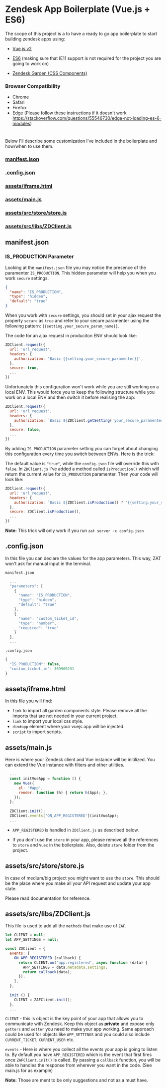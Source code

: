 # Zendesk App Boilerplate (Vue.js + ES6)
The scope of this project is a to have a ready to go app boilerplate to start building zendesk apps using:


* [Vue.js v2](https://vuejs.org/v2/guide/)

* [ES6](https://www.w3schools.com/js/js_es6.asp) (making sure that IE11 support is not required for the project you are going to work on)

* [Zendesk Garden (CSS Components)](https://zendeskgarden.github.io/css-components/)

### Browser Compatibility
* Chrome
* Safari
* Firefox
* Edge (Please follow these instructions if it doesn't work https://stackoverflow.com/questions/55546730/edge-not-loading-es-6-modules)

#
Below I'll describe some customization I've included in the boilerplate and how/when to use them.

### [manifest.json](#manifestjson-1)
### [.config.json](#.configjson-1)
### [assets/iframe.html](#assetsiframehtml-1)
### [assets/main.js](#assetsmainjs-1)
### [assets/src/store/store.js](#assetssrcstorestorejs-1)
### [assets/src/libs/ZDClient.js](#assetssrclibsZDClientjs-1)


## **manifest.json**

### IS_PRODUCTION Parameter

Looking at the `manifest.json` file you may notice the presence of the paramenter
`IS_PRODUCTION`. This hidden parameter will help you when you work `secure` settings.

```json
{
  "name": "IS_PRODUCTION",
  "type": "hidden",
  "default": "true"
}

```

When you work with `secure` settings, you should set in your ajax request the
property `secure` as `true` and refer to your secure paramenter using the following pattern:
`{{setting.your_secure_param_name}}`.

The code for an ajax request in produciton
ENV should look like:

```javascript
ZDClient.request({
  url: 'url_request',
  headers: {
    authorization: 'Basic {{setting.your_secure_paramenter}}',
  },
  secure: true,
  ...
})
```

Unfortunately this configuration won't work
while you are still working on a local ENV. This would force you to
keep the following structure while you work on a local ENV and then switch it
before realising the app:

```javascript
ZDClient.request({
  url: 'url_request',
  headers: {
    authorization: `Basic ${ZDClient.getSetting('your_secure_paramenter')}`,
  },
  secure: false,
  ...
})
```

By adding `IS_PRODUCTION` parameter setting you can forget about changing this
configuration every time you switch between ENVs. Here is the trick:

The default value is `"true"`, while the `config.json` file will override this with `false`.
In `ZDClient.js` I've added a method called `isProduction()` which will return the current value
for `IS_PRODUCTION` paramenter. Then your code will look like:

```javascript
ZDClient.request({
  url: 'url_request',
  headers: {
    authorization: `Basic ${ZDClient.isProduction() ? '{{setting.your_secure_paramenter}}' : ZDClient.getSetting('your_secure_paramenter')}`,
  },
  secure: ZDClient.isProduction(),
  ...
})
```
**Note:**
This trick will only work if you run `zat server -c config.json`

## **.config.json**

In this file you can declare the values for the app parameters. This way, ZAT won't ask for manual input in the terminal.

`manifest.json`
```javascript
  ...
  "parameters": [
    {
      "name": "IS_PRODUCTION",
      "type": "hidden",
      "default": "true"
    },
    {
      "name": "custom_ticket_id",
      "type": "number",
      "required": "true"
    }
  ],
  ...
```

`.config.json`
```javascript
{
  "IS_PRODUCTION": false,
  "custom_ticket_id": 369900231
}
```

## **assets/iframe.html**

In this file you will find:

* `link` to import all garden components style. Please remove all the imports that are
not needed in your current project.
* `link` to import your local css style.
* `div#app` element where your vuejs app will be injected.
* `script` to import scripts.

## **assets/main.js**

Here is where your Zendesk client and Vue instance will be initilized. You can extend the Vue instance with filters and other utilities.

```javascript
  ...
  const initVueApp = function () {
    new Vue({
      el: '#app',
      render: function (h) { return h(App); },
    });
  };
  
  ZDClient.init();
  ZDClient.events['ON_APP_REGISTERED'](initVueApp);
  ...
```

* `APP_REGISTERED` is handled in `ZDClient.js` as described below.

* If you don't use the `store` in your app, please remove all the references to `store` and `Vuex` in the boilerplate. Also, delete `store` folder from the project.

## **assets/src/store/store.js**
In case of medium/big project you might want to use the `store`. This should be the place where you make all your API request and update your app state.

Please read documentation for reference.

## **assets/src/libs/ZDClient.js**

This file is used to add all the `methods` that make use of `ZAF`.

```javascript
let CLIENT = null;
let APP_SETTINGS = null;

const ZDClient = {
  events: {
    ON_APP_REGISTERED (callback) {
      return CLIENT.on('app.registered', async function (data) {
        APP_SETTINGS = data.metadata.settings;
        return callback(data);
      });
    },
  },
  
  init () {
    CLIENT = ZAFClient.init();
  },
  ...
```

`CLIENT` - this is object is the key point of your app that allows you to communicate
with Zendesk. Keep this object as **private** and expose only `getters` and `setter`
you need to make your app working. Same approach could be used for objects like `APP_SETTINGS` and you could also include `CURRENT_TICKET`, `CURRENT_USER` etc.


`events` - Here is where you collect all the events your app is going to listen to.
By default you have `APP_REGISTERED` which is the event that first fires once `ZAFClient.init()` is called. By passing a `callback` function, you will be able
to handles the response from wherever you want in the code. (See main.js for as example)

**Note:** Those are ment to be only suggestions and not as a must have.